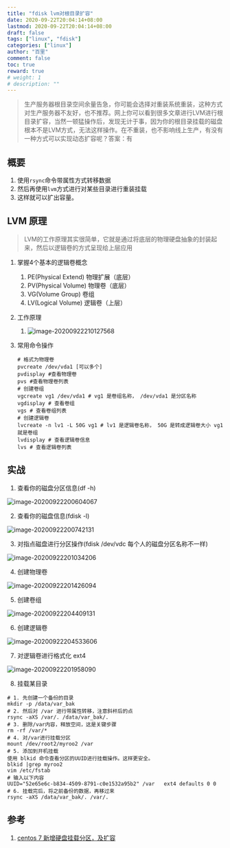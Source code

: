 ```yaml
---
title: "fdisk lvm对根目录扩容"
date: 2020-09-22T20:04:14+08:00
lastmod: 2020-09-22T20:04:14+08:00
draft: false
tags: ["linux", "fdisk"]
categories: ["linux"]
author: "百里"
comment: false
toc: true
reward: true
# weight: 1
# description: ""
---
```


> 生产服务器根目录空间余量告急，你可能会选择对重装系统重装，这种方式对生产服务器不友好，也不推荐。网上你可以看到很多文章进行LVM进行根目录扩容，当然一顿猛操作后，发现无计于事，因为你的根目录挂载的磁盘根本不是LVM方式，无法这样操作。在不重装，也不影响线上生产，有没有一种方式可以实现动态扩容呢？答案：有

## 概要
1. 使用`rsync`命令带属性方式转移数据
2. 然后再使用`lvm`方式进行对某些目录进行重装挂载
3. 这样就可以扩出容量。

## LVM 原理

> LVM的工作原理其实很简单，它就是通过将底层的物理硬盘抽象的封装起来，然后以逻辑卷的方式呈现给上层应用

1. 掌握4个基本的逻辑卷概念

   1. PE(Physical Extend)  物理扩展（底层）
   2. PV(Physical Volume) 物理卷（底层）
   3. VG(Volume Group) 卷组
   4. LV(Logical Volume) 逻辑卷（上层）

2. 工作原理 

   1. ![image-20200922210127568](http://img.sgfoot.com/b/20200922210129.png?imageslim)

3. 常用命令操作

   ```shell
   # 格式为物理卷
   pvcreate /dev/vda1 [可以多个]
   pvdisplay #查看物理卷
   pvs #查看物理卷列表
   # 创建卷组
   vgcreate vg1 /dev/vda1 # vg1 是卷组名称， /dev/vda1 是分区名称
   vgdisplay # 查看卷组
   vgs # 查看卷组列表
   # 创建逻辑卷
   lvcreate -n lv1 -L 50G vg1 # lv1 是逻辑卷名称， 50G 是转成逻辑卷大小 vg1就是卷组
   lvdisplay # 查看逻辑卷信息
   lvs # 查看逻辑卷列表
   ```

   

## 实战

1. 查看你的磁盘分区信息(df -h)

![image-20200922200604067](http://img.sgfoot.com/b/20200922205021.png?imageslim)

2. 查看你的磁盘信息(fdisk -l)

![image-20200922200742131](http://img.sgfoot.com/b/20200922210928.png?imageslim)

3. 对指点磁盘进行分区操作(fdisk /dev/vdc 每个人的磁盘分区名称不一样)

![image-20200922201034206](http://img.sgfoot.com/b/20200922212117.png?imageslim)

4. 创建物理卷

![image-20200922201426094](http://img.sgfoot.com/b/20200922212126.png?imageslim)

5. 创建卷组

![image-20200922204409131](http://img.sgfoot.com/b/20200922211048.png?imageslim)

6. 创建逻辑卷

![image-20200922204533606](http://img.sgfoot.com/b/20200922211110.png?imageslim)

7. 对逻辑卷进行格式化 ext4

![image-20200922201958090](http://img.sgfoot.com/b/20200922211140.png?imageslim)

8. 挂载某目录

``` shell
# 1. 先创建一个备份的目录
mkdir -p /data/var_bak
# 2. 然后对 /var 进行带属性转移，注意斜杆后的点
rsync -aXS /var/. /data/var_bak/.
# 3. 删除/var内容，释放空间，这是关键步骤
rm -rf /var/*
# 4. 对/var进行挂载分区
mount /dev/root2/myroo2 /var
# 5. 添加到开机挂载
使用 blkid 命令查看分区的UUID进行挂载操作。这样更安全。
blkid |grep myroo2
vim /etc/fstab
# 输入以下内容
UUID="52e65e6c-b834-4509-8791-c0e1532a95b2" /var   ext4 defaults 0 0
# 6. 挂载完后，将之前备份的数据，再移过来
rsync -aXS /data/var_bak/. /var/.
```



## 参考

1. [centos 7 新增硬盘挂载分区，及扩容](https://blog.csdn.net/weixin_41558061/article/details/87286680)